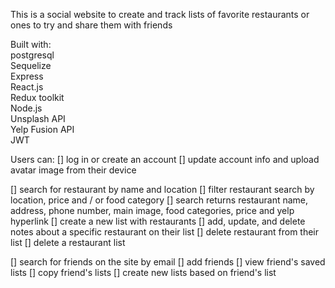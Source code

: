 This is a social website to create and track lists of favorite restaurants or ones to try and share them with friends

Built with:                          
postgresql                    
Sequelize                
Express                
React.js                      
Redux toolkit                    
Node.js                     
Unsplash API                             
Yelp Fusion API                       
JWT                                   


Users can:
[] log in or create an account
[] update account info and upload avatar image from their device

[] search for restaurant by name and location
[] filter restaurant search by location, price and / or food category
[] search returns restaurant name, address, phone number, main image, food categories, price and yelp hyperlink
[] create a new list with restaurants
[] add, update, and delete notes about a specific restaurant on their list
[] delete restaurant from their list
[] delete a restaurant list

[] search for friends on the site by email
[] add friends
[] view friend's saved lists
[] copy friend's lists
[] create new lists based on friend's list
